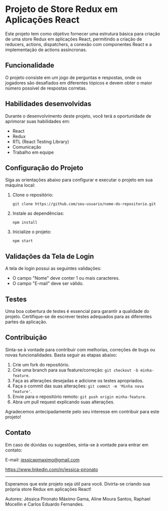 # Projeto de Store Redux em Aplicações React

Este projeto tem como objetivo fornecer uma estrutura básica para criação de uma store Redux em aplicações React, permitindo a criação de reducers, actions, dispatchers, a conexão com componentes React e a implementação de actions assíncronas.

## Funcionalidade

O projeto consiste em um jogo de perguntas e respostas, onde os jogadores são desafiados em diferentes tópicos e devem obter o maior número possível de respostas corretas.

## Habilidades desenvolvidas

Durante o desenvolvimento deste projeto, você terá a oportunidade de aprimorar suas habilidades em:

- React
- Redux
- RTL (React Testing Library)
- Comunicação
- Trabalho em equipe

## Configuração do Projeto

Siga as orientações abaixo para configurar e executar o projeto em sua máquina local:

1. Clone o repositório:
   ```
   git clone https://github.com/seu-usuario/nome-do-repositorio.git
   ```

2. Instale as dependências:
   ```
   npm install
   ```

3. Inicialize o projeto:
   ```
   npm start
   ```

## Validações da Tela de Login

A tela de login possui as seguintes validações:

- O campo "Nome" deve conter 1 ou mais caracteres.
- O campo "E-mail" deve ser válido.

## Testes

Uma boa cobertura de testes é essencial para garantir a qualidade do projeto. Certifique-se de escrever testes adequados para as diferentes partes da aplicação.

## Contribuição

Sinta-se à vontade para contribuir com melhorias, correções de bugs ou novas funcionalidades. Basta seguir as etapas abaixo:

1. Crie um fork do repositório.
2. Crie uma branch para sua feature/correção: `git checkout -b minha-feature`.
3. Faça as alterações desejadas e adicione os testes apropriados.
4. Faça o commit das suas alterações: `git commit -m 'Minha nova feature'`.
5. Envie para o repositório remoto: `git push origin minha-feature`.
6. Abra um pull request explicando suas alterações.

Agradecemos antecipadamente pelo seu interesse em contribuir para este projeto!

## Contato

Em caso de dúvidas ou sugestões, sinta-se à vontade para entrar em contato:

E-mail: jessicapmaximo@gmail.com

https://www.linkedin.com/in/jessica-pironato

---

Esperamos que este projeto seja útil para você. Divirta-se criando sua própria store Redux em aplicações React!

Autores: Jéssica Pironato Máximo Gama, Aline Moura Santos, Raphael Mocellin e Carlos Eduardo Fernandes.

